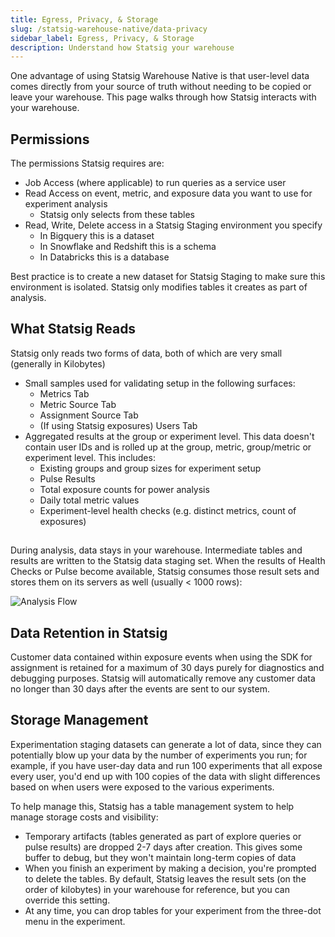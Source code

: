 ```yaml
---
title: Egress, Privacy, & Storage
slug: /statsig-warehouse-native/data-privacy
sidebar_label: Egress, Privacy, & Storage
description: Understand how Statsig your warehouse
---
```


One advantage of using Statsig Warehouse Native is that user-level data comes directly from your source of truth without needing to be copied or leave your warehouse. This page walks through how Statsig interacts with your warehouse.

## Permissions

The permissions Statsig requires are:

- Job Access (where applicable) to run queries as a service user
- Read Access on event, metric, and exposure data you want to use for experiment analysis
  - Statsig only selects from these tables
- Read, Write, Delete access in a Statsig Staging environment you specify
  - In Bigquery this is a dataset
  - In Snowflake and Redshift this is a schema
  - In Databricks this is a database

Best practice is to create a new dataset for Statsig Staging to make sure this environment is isolated. Statsig only modifies tables it creates as part of analysis.

## What Statsig Reads

Statsig only reads two forms of data, both of which are very small (generally in Kilobytes)

- Small samples used for validating setup in the following surfaces:
  - Metrics Tab
  - Metric Source Tab
  - Assignment Source Tab
  - (If using Statsig exposures) Users Tab
- Aggregated results at the group or experiment level. This data doesn't contain user IDs and is rolled up at the group, metric, group/metric or experiment level. This includes:
  - Existing groups and group sizes for experiment setup
  - Pulse Results
  - Total exposure counts for power analysis
  - Daily total metric values
  - Experiment-level health checks (e.g. distinct metrics, count of exposures)

##

During analysis, data stays in your warehouse. Intermediate tables and results are written to the Statsig data staging set. When the results of Health Checks or Pulse become available, Statsig consumes those result sets and stores them on its servers as well (usually < 1000 rows):

![Analysis Flow](https://user-images.githubusercontent.com/102695539/264110212-b9e07098-cd3a-4107-aa3f-6740fc3d8b7a.png)

## Data Retention in Statsig

Customer data contained within exposure events when using the SDK for assignment is retained for a maximum of 30 days purely for diagnostics and debugging purposes.
Statsig will automatically remove any customer data no longer than 30 days after the events are sent to our system.

## Storage Management
Experimentation staging datasets can generate a lot of data, since they can potentially blow up your data by the number of experiments you run; for example, if you have user-day data and run 100 experiments that all expose every user, you'd end up with 100 copies of the data with slight differences based on when users were exposed to the various experiments.

To help manage this, Statsig has a table management system to help manage storage costs and visibility:
- Temporary artifacts (tables generated as part of explore queries or pulse results) are dropped 2-7 days after creation. This gives some buffer to debug, but they won't maintain long-term copies of data 
- When you finish an experiment by making a decision, you're prompted to delete the tables. By default, Statsig leaves the result sets (on the order of kilobytes) in your warehouse for reference, but you can override this setting.
- At any time, you can drop tables for your experiment from the three-dot menu in the experiment.
